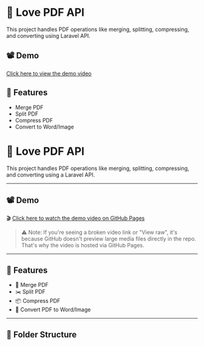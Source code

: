 # 📄 Love PDF API

This project handles PDF operations like merging, splitting, compressing, and converting using Laravel API.

## 📽️ Demo

[Click here to view the demo video](assets/demo.mp4)

## 🚀 Features
- Merge PDF
- Split PDF
- Compress PDF
- Convert to Word/Image


# 📄 Love PDF API

This project handles PDF operations like merging, splitting, compressing, and converting using a Laravel API.

---

## 📽️ Demo

🎬 [Click here to watch the demo video on GitHub Pages](https://SOBOJBANGLA.github.io/Love_PDF/)

> ⚠️ Note: If you're seeing a broken video link or "View raw", it's because GitHub doesn't preview large media files directly in the repo. That's why the video is hosted via GitHub Pages.

---

## 🚀 Features

- 🔗 Merge PDF  
- ✂️ Split PDF  
- 📦 Compress PDF  
- 🔄 Convert PDF to Word/Image  

---

## 📁 Folder Structure

